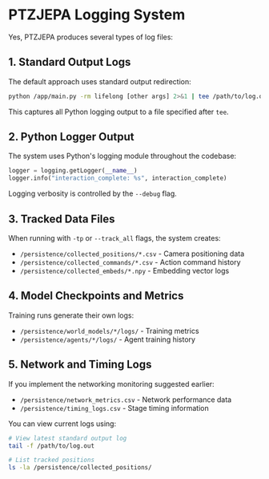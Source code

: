 # PTZJEPA Logging System

Yes, PTZJEPA produces several types of log files:

## 1. Standard Output Logs

The default approach uses standard output redirection:
```bash
python /app/main.py -rm lifelong [other args] 2>&1 | tee /path/to/log.out
```

This captures all Python logging output to a file specified after `tee`.

## 2. Python Logger Output

The system uses Python's logging module throughout the codebase:
```python
logger = logging.getLogger(__name__)
logger.info("interaction_complete: %s", interaction_complete)
```

Logging verbosity is controlled by the `--debug` flag.

## 3. Tracked Data Files

When running with `-tp` or `--track_all` flags, the system creates:
- `/persistence/collected_positions/*.csv` - Camera positioning data
- `/persistence/collected_commands/*.csv` - Action command history
- `/persistence/collected_embeds/*.npy` - Embedding vector logs

## 4. Model Checkpoints and Metrics

Training runs generate their own logs:
- `/persistence/world_models/*/logs/` - Training metrics
- `/persistence/agents/*/logs/` - Agent training history

## 5. Network and Timing Logs

If you implement the networking monitoring suggested earlier:
- `/persistence/network_metrics.csv` - Network performance data
- `/persistence/timing_logs.csv` - Stage timing information

You can view current logs using:
```bash
# View latest standard output log
tail -f /path/to/log.out

# List tracked positions
ls -la /persistence/collected_positions/
```